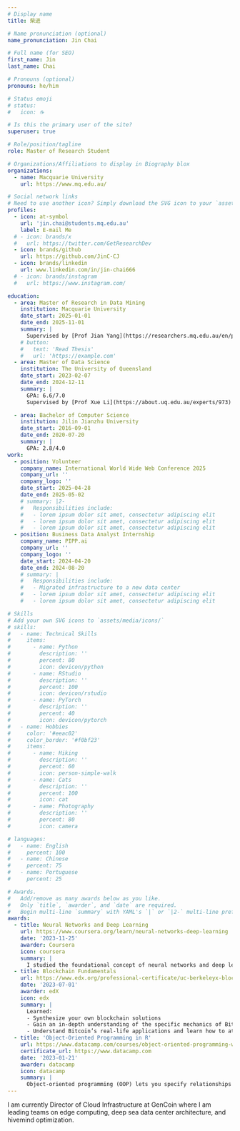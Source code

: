 ```yaml
---
# Display name
title: 柴进

# Name pronunciation (optional)
name_pronunciation: Jin Chai

# Full name (for SEO)
first_name: Jin
last_name: Chai

# Pronouns (optional)
pronouns: he/him

# Status emoji
# status:
#   icon: ☕️

# Is this the primary user of the site?
superuser: true

# Role/position/tagline
role: Master of Research Student

# Organizations/Affiliations to display in Biography blox
organizations:
  - name: Macquarie University
    url: https://www.mq.edu.au/

# Social network links
# Need to use another icon? Simply download the SVG icon to your `assets/media/icons/` folder.
profiles:
  - icon: at-symbol
    url: 'jin.chai@students.mq.edu.au'
    label: E-mail Me
  # - icon: brands/x
  #   url: https://twitter.com/GetResearchDev
  - icon: brands/github
    url: https://github.com/JinC-CJ
  - icon: brands/linkedin
    url: www.linkedin.com/in/jin-chai666
  # - icon: brands/instagram
  #   url: https://www.instagram.com/

education:
  - area: Master of Research in Data Mining
    institution: Macquarie University
    date_start: 2025-01-01
    date_end: 2025-11-01
    summary: |
      Supervised by [Prof Jian Yang](https://researchers.mq.edu.au/en/persons/jian-yang), and [A/Prof Jia Wu](https://web.science.mq.edu.au/~jiawu/). Focused on Sequential Recommendation, and Diffusion Model.
    # button:
    #   text: 'Read Thesis'
    #   url: 'https://example.com'
  - area: Master of Data Science
    institution: The University of Queensland
    date_start: 2023-02-07
    date_end: 2024-12-11
    summary: |
      GPA: 6.6/7.0
      Supervised by [Prof Xue Li](https://about.uq.edu.au/experts/973)

  - area: Bachelor of Computer Science
    institution: Jilin Jianzhu University
    date_start: 2016-09-01
    date_end: 2020-07-20
    summary: |
      GPA: 2.8/4.0
work:
  - position: Volunteer
    company_name: International World Wide Web Conference 2025
    company_url: ''
    company_logo: ''
    date_start: 2025-04-28
    date_end: 2025-05-02
    # summary: |2-
    #   Responsibilities include:
    #   - lorem ipsum dolor sit amet, consectetur adipiscing elit
    #   - lorem ipsum dolor sit amet, consectetur adipiscing elit
    #   - lorem ipsum dolor sit amet, consectetur adipiscing elit
  - position: Business Data Analyst Internship
    company_name: PIPP.ai
    company_url: ''
    company_logo: ''
    date_start: 2024-04-20
    date_end: 2024-08-20
    # summary: |
    #   Responsibilities include:
    #   - Migrated infrastructure to a new data center
    #   - lorem ipsum dolor sit amet, consectetur adipiscing elit
    #   - lorem ipsum dolor sit amet, consectetur adipiscing elit

# Skills
# Add your own SVG icons to `assets/media/icons/`
# skills:
#   - name: Technical Skills
#     items:
#       - name: Python
#         description: ''
#         percent: 80
#         icon: devicon/python
#       - name: RStudio
#         description: ''
#         percent: 100
#         icon: devicon/rstudio
#       - name: PyTorch
#         description: ''
#         percent: 40
#         icon: devicon/pytorch
#   - name: Hobbies
#     color: '#eeac02'
#     color_border: '#f0bf23'
#     items:
#       - name: Hiking
#         description: ''
#         percent: 60
#         icon: person-simple-walk
#       - name: Cats
#         description: ''
#         percent: 100
#         icon: cat
#       - name: Photography
#         description: ''
#         percent: 80
#         icon: camera

# languages:
#   - name: English
#     percent: 100
#   - name: Chinese
#     percent: 75
#   - name: Portuguese
#     percent: 25

# Awards.
#   Add/remove as many awards below as you like.
#   Only `title`, `awarder`, and `date` are required.
#   Begin multi-line `summary` with YAML's `|` or `|2-` multi-line prefix and indent 2 spaces below.
awards:
  - title: Neural Networks and Deep Learning
    url: https://www.coursera.org/learn/neural-networks-deep-learning
    date: '2023-11-25'
    awarder: Coursera
    icon: coursera
    summary: |
      I studied the foundational concept of neural networks and deep learning. By the end, I was familiar with the significant technological trends driving the rise of deep learning; build, train, and apply fully connected deep neural networks; implement efficient (vectorized) neural networks; identify key parameters in a neural network’s architecture; and apply deep learning to your own applications.
  - title: Blockchain Fundamentals
    url: https://www.edx.org/professional-certificate/uc-berkeleyx-blockchain-fundamentals
    date: '2023-07-01'
    awarder: edX
    icon: edx
    summary: |
      Learned:
      - Synthesize your own blockchain solutions
      - Gain an in-depth understanding of the specific mechanics of Bitcoin
      - Understand Bitcoin’s real-life applications and learn how to attack and destroy Bitcoin, Ethereum, smart contracts and Dapps, and alternatives to Bitcoin’s Proof-of-Work consensus algorithm
  - title: 'Object-Oriented Programming in R'
    url: https://www.datacamp.com/courses/object-oriented-programming-with-s3-and-r6-in-r
    certificate_url: https://www.datacamp.com
    date: '2023-01-21'
    awarder: datacamp
    icon: datacamp
    summary: |
      Object-oriented programming (OOP) lets you specify relationships between functions and the objects that they can act on, helping you manage complexity in your code. This is an intermediate level course, providing an introduction to OOP, using the S3 and R6 systems. S3 is a great day-to-day R programming tool that simplifies some of the functions that you write. R6 is especially useful for industry-specific analyses, working with web APIs, and building GUIs.
---
```


I am currently Director of Cloud Infrastructure at GenCoin where I am leading teams on edge computing, deep sea data center architecture, and hivemind optimization.
